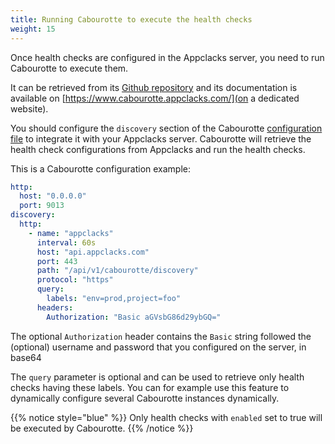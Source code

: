 ```yaml
---
title: Running Cabourotte to execute the health checks
weight: 15
---
```


Once health checks are configured in the Appclacks server, you need to run Cabourotte to execute them.

It can be retrieved from its [Github repository](https://github.com/mcorbin/cabourotte/releases) and its documentation is available on [https://www.cabourotte.appclacks.com/](on a dedicated website).

You should configure the `discovery` section of the Cabourotte [configuration file](https://www.cabourotte.appclacks.com/installation/configuration/) to integrate it with your Appclacks server.
Cabourotte will retrieve the health check configurations from Appclacks and run the health checks.

This is a Cabourotte configuration example:

```yaml
http:
  host: "0.0.0.0"
  port: 9013
discovery:
  http:
    - name: "appclacks"
      interval: 60s
      host: "api.appclacks.com"
      port: 443
      path: "/api/v1/cabourotte/discovery"
      protocol: "https"
      query:
        labels: "env=prod,project=foo"
      headers:
        Authorization: "Basic aGVsbG86d29ybGQ="
```

The optional `Authorization` header contains the `Basic` string followed the (optional) username and password that you configured on the server, in base64

The `query` parameter is optional and can be used to retrieve only health checks having these labels. You can for example use this feature to dynamically configure several Cabourotte instances dynamically.

{{% notice style="blue" %}}
Only health checks with `enabled` set to true will be executed by Cabourotte.
{{% /notice %}}
